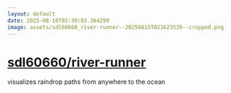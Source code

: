 ```yaml
---
layout: default
date: 2025-08-16T02:39:03.364299
image: assets/sdl60660_river-runner--20250815T021623539--cropped.png
---
```


# [sdl60660/river-runner](https://github.com/sdl60660/river-runner)

visualizes raindrop paths from anywhere to the ocean
